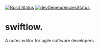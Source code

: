 [![Build Status](https://travis-ci.org/fradot/swiftlow.svg?branch=master)](https://travis-ci.org/fradot/swiftlow)
[![devDependenciesStatus](https://david-dm.org/fradot/swiftlow/dev-status.svg)](https://david-dm.org/fradot/swiftlow?type=dev)
# swiftlow.

A notes editor for agile software developers
